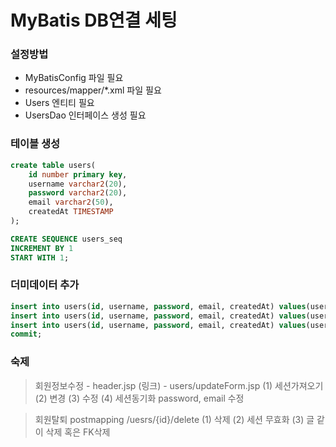 # MyBatis DB연결 세팅

### 설정방법
- MyBatisConfig 파일 필요
- resources/mapper/*.xml 파일 필요
- Users 엔티티 필요
- UsersDao 인터페이스 생성 필요

### 테이블 생성
```sql
create table users(
    id number primary key,
    username varchar2(20),
    password varchar2(20),
    email varchar2(50),
    createdAt TIMESTAMP
);

CREATE SEQUENCE users_seq 
INCREMENT BY 1 
START WITH 1;
```

### 더미데이터 추가
```sql
insert into users(id, username, password, email, createdAt) values(users_seq.nextval, 'ssar', '1234', 'ssar@nate.com', sysdate);
insert into users(id, username, password, email, createdAt) values(users_seq.nextval, 'cos', '1234', 'cos@nate.com', sysdate);
insert into users(id, username, password, email, createdAt) values(users_seq.nextval, 'hong', '1234', 'hong@nate.com', sysdate);
commit;
```

### 숙제
> 회원정보수정 - header.jsp (링크)
                  - users/updateForm.jsp
(1) 세션가져오기 (2) 변경 (3) 수정 (4) 세션동기화
password, email 수정

> 회원탈퇴
postmapping /uesrs/{id}/delete
(1) 삭제 (2) 세션 무효화 (3) 글 같이 삭제 혹은 FK삭제